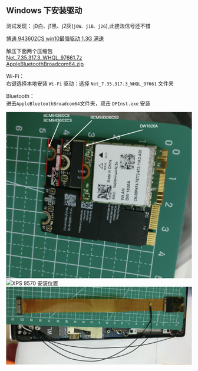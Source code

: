 ## Windows 下安装驱动  

测试发现：
j0白、j1黑、j2灰(`j0W、j1B、j2G`),此接法信号还不错

  
[博通 943602CS win10最强驱动  1.3G 满速](http://bbs.pcbeta.com/viewthread-1848317-1-1.html) 


解压下面两个压缩包  
[Net_7.35.317.3_WHQL_97661.7z](Net_7.35.317.3_WHQL_97661.7z)  
[AppleBluetoothBroadcom64.zip](AppleBluetoothBroadcom64.zip)  

Wi-Fi：  
右键选择本地安装 `Wi-Fi` 驱动：选择 `Net_7.35.317.3_WHQL_97661` 文件夹   

Bluetooth：  
进去`AppleBluetoothBroadcom64`文件夹，双击 `DPInst.exe` 安装  


![网卡长度](1.png)  
![XPS 9570 安装位置](2.png)  
![延长线(自带两端网卡插槽) + 天线延长线](3.png)  